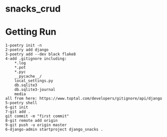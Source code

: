 
# snacks_crud


# Getting Run 

    1-poetry init -n
    2-poetry add django
    3-poetry add --dev black flake8
    4-add .gitignore including:
        *.log
        *.pot
        *.pyc
        __pycache__/
        local_settings.py
        db.sqlite3
        db.sqlite3-journal
        media
    all from here: https://www.toptal.com/developers/gitignore/api/django
    5-poetry shell
    6-git init
    7-git add .
    git commit -m "first commit"
    8-git remote add origin
    9-git push -u origin master
    6-django-admin startproject django_snacks .
